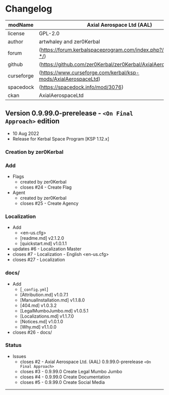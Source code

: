 # Changelog  
  
| modName    | Axial Aerospace Ltd (AAL)                                        |
| ---------- | ----------------------------------------------------------------- |
| license    | GPL-2.0                                                           |
| author     | artwhaley and zer0Kerbal                                          |
| forum      | (https://forum.kerbalspaceprogram.com/index.php?/topic/209301-*/) |
| github     | (https://github.com/zer0Kerbal/zer0Kerbal/AxialAerospaceLtd)      |
| curseforge | (https://www.curseforge.com/kerbal/ksp-mods/AxialAerospaceLtd)    |
| spacedock  | (https://spacedock.info/mod/3076)                                 |
| ckan       | AxialAerospaceLtd                                                 |

## Version 0.9.99.0-prerelease - `<On Final Approach>` edition

* 10 Aug 2022  
* Release for Kerbal Space Program [KSP 1.12.x]

### Creation by zer0Kerbal

### Add

* Flags
  * created by zer0Kerbal
  * closes #24 - Create Flag
* Agent
  * created by zer0Kerbal
  * closes #25 - Create Agency

### Localization

* Add
  * <en-us.cfg>
  * [readme.md] v2.1.2.0
  * [quickstart.md] v1.0.1.1
* updates #6 - Localization Master
* closes #7 - Localization - English <en-us.cfg>
* closes #27 - Localization

### docs/

* Add
  * [`_config.yml`]
  * [Attribution.md] v1.0.7.1
  * [ManualInstallation.md] v1.1.8.0
  * [404.md] v1.0.3.2
  * [LegalMumboJumbo.md] v1.0.5.1
  * [Localizations.md] v1.1.7.0
  * [Notices.md] v1.0.1.0
  * [Why.md] v1.1.0.0
* closes #26 - docs/

### Status

* Issues
  * closes #2 - Axial Aerospace Ltd. (AAL) 0.9.99.0-prerelease `<On Final Approach>`
  * closes #3 - 0.9.99.0 Create Legal Mumbo Jumbo
  * closes #4 - 0.9.99.0 Create Documentation
  * closes #5 - 0.9.99.0 Create Social Media

---
